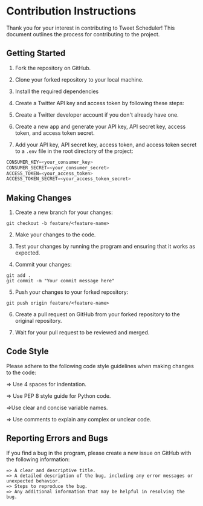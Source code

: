 # Contribution Instructions

Thank you for your interest in contributing to Tweet Scheduler! This document outlines the process for contributing to the project.

## Getting Started

1. Fork the repository on GitHub.

2. Clone your forked repository to your local machine.

3. Install the required dependencies 

4. Create a Twitter API key and access token by following these steps:

5. Create a Twitter developer account if you don't already have one.

6. Create a new app and generate your API key, API secret key, access token, and access token secret.

7. Add your API key, API secret key, access token, and access token secret to a `.env` file in the root directory of the project:

``` python
CONSUMER_KEY=<your_consumer_key>
CONSUMER_SECRET=<your_consumer_secret>
ACCESS_TOKEN=<your_access_token>
ACCESS_TOKEN_SECRET=<your_access_token_secret>
```

## Making Changes

1. Create a new branch for your changes:

``` git
git checkout -b feature/<feature-name>
```

2. Make your changes to the code.

3. Test your changes by running the program and ensuring that it works as expected.

4. Commit your changes:

``` git
git add .
git commit -m "Your commit message here"
```

5. Push your changes to your forked repository:

``` git
git push origin feature/<feature-name>
```

6. Create a pull request on GitHub from your forked repository to the original repository.

7. Wait for your pull request to be reviewed and merged.

## Code Style

Please adhere to the following code style guidelines when making changes to the code:

=> Use 4 spaces for indentation.

=> Use PEP 8 style guide for Python code.

=>Use clear and concise variable names.

=> Use comments to explain any complex or unclear code.

## Reporting Errors and Bugs

If you find a bug in the program, please create a new issue on GitHub with the following information:

    => A clear and descriptive title.
    => A detailed description of the bug, including any error messages or unexpected behavior.
    => Steps to reproduce the bug.
    => Any additional information that may be helpful in resolving the bug.
